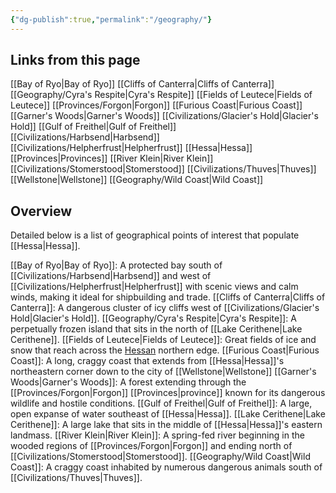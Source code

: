 ```yaml
---
{"dg-publish":true,"permalink":"/geography/"}
---
```


## Links from this page
[[Bay of Ryo\|Bay of Ryo]]
[[Cliffs of Canterra\|Cliffs of Canterra]]
[[Geography/Cyra's Respite\|Cyra's Respite]]
[[Fields of Leutece\|Fields of Leutece]]
[[Provinces/Forgon\|Forgon]]
[[Furious Coast\|Furious Coast]]
[[Garner's Woods\|Garner's Woods]]
[[Civilizations/Glacier's Hold\|Glacier's Hold]]
[[Gulf of Freithel\|Gulf of Freithel]]
[[Civilizations/Harbsend\|Harbsend]]
[[Civilizations/Helpherfrust\|Helpherfrust]]
[[Hessa\|Hessa]]
[[Provinces\|Provinces]]
[[River Klein\|River Klein]]
[[Civilizations/Stomerstood\|Stomerstood]]
[[Civilizations/Thuves\|Thuves]]
[[Wellstone\|Wellstone]]
[[Geography/Wild Coast\|Wild Coast]]
## Overview
Detailed below is a list of geographical points of interest that populate [[Hessa\|Hessa]].

[[Bay of Ryo\|Bay of Ryo]]: A protected bay south of [[Civilizations/Harbsend\|Harbsend]] and west of [[Civilizations/Helpherfrust\|Helpherfrust]] with scenic views and calm winds, making it ideal for shipbuilding and trade.
[[Cliffs of Canterra\|Cliffs of Canterra]]: A dangerous cluster of icy cliffs west of [[Civilizations/Glacier's Hold\|Glacier's Hold]].
[[Geography/Cyra's Respite\|Cyra's Respite]]: A perpetually frozen island that sits in the north of [[Lake Cerithene\|Lake Cerithene]].
[[Fields of Leutece\|Fields of Leutece]]: Great fields of ice and snow that reach across the [Hessan](Hessa) northern edge.
[[Furious Coast\|Furious Coast]]: A long, craggy coast that extends from [[Hessa\|Hessa]]'s northeastern corner down to the city of [[Wellstone\|Wellstone]]
[[Garner's Woods\|Garner's Woods]]: A forest extending through the [[Provinces/Forgon\|Forgon]] [[Provinces\|province]] known for its dangerous wildlife and hostile conditions.
[[Gulf of Freithel\|Gulf of Freithel]]: A large, open expanse of water southeast of [[Hessa\|Hessa]].
[[Lake Cerithene\|Lake Cerithene]]: A large lake that sits in the middle of [[Hessa\|Hessa]]'s eastern landmass.
[[River Klein\|River Klein]]: A spring-fed river beginning in the wooded regions of [[Provinces/Forgon\|Forgon]] and ending north of [[Civilizations/Stomerstood\|Stomerstood]].
[[Geography/Wild Coast\|Wild Coast]]: A craggy coast inhabited by numerous dangerous animals south of [[Civilizations/Thuves\|Thuves]].